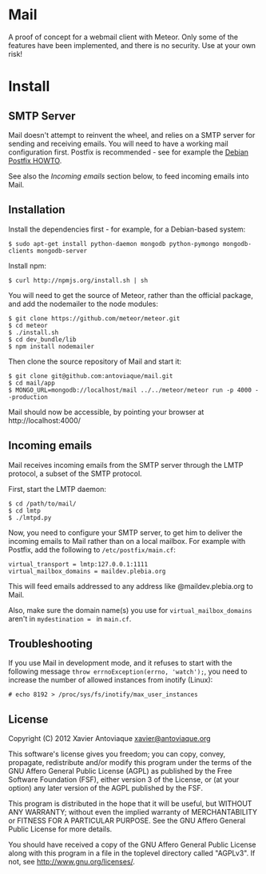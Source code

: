 Mail
====

A proof of concept for a webmail client with Meteor. Only some of the features have been implemented, and there is no security. Use at your own risk!

Install
=======

SMTP Server
-----------

Mail doesn't attempt to reinvent the wheel, and relies on a SMTP server for sending and receiving emails. You will need to have a working mail configuration first. Postfix is recommended - see for example the [Debian Postfix HOWTO][].

See also the _Incoming emails_ section below, to feed incoming emails into Mail.

Installation
------------

Install the dependencies first - for example, for a Debian-based system:

    $ sudo apt-get install python-daemon mongodb python-pymongo mongodb-clients mongodb-server

Install npm:

    $ curl http://npmjs.org/install.sh | sh

You will need to get the source of Meteor, rather than the official package, and add the nodemailer to the node modules:

    $ git clone https://github.com/meteor/meteor.git
    $ cd meteor
    $ ./install.sh
    $ cd dev_bundle/lib
    $ npm install nodemailer

Then clone the source repository of Mail and start it:

    $ git clone git@github.com:antoviaque/mail.git
    $ cd mail/app
    $ MONGO_URL=mongodb://localhost/mail ../../meteor/meteor run -p 4000 --production

Mail should now be accessible, by pointing your browser at http://localhost:4000/

Incoming emails
---------------

Mail receives incoming emails from the SMTP server through the LMTP protocol, a subset of the SMTP protocol.

First, start the LMTP daemon:

    $ cd /path/to/mail/
    $ cd lmtp
    $ ./lmtpd.py

Now, you need to configure your SMTP server, to get him to deliver the incoming emails to Mail rather than on a local mailbox. For example with Postfix, add the following to `/etc/postfix/main.cf`:

    virtual_transport = lmtp:127.0.0.1:1111
    virtual_mailbox_domains = maildev.plebia.org

This will feed emails addressed to any address like @maildev.plebia.org to Mail.

Also, make sure the domain name(s) you use for `virtual_mailbox_domains` aren't in `mydestination = ` in `main.cf`.

Troubleshooting
---------------

If you use Mail in development mode, and it refuses to start with the following message `throw errnoException(errno, 'watch');`, you need to increase the number of allowed instances from inotify (Linux):

    # echo 8192 > /proc/sys/fs/inotify/max_user_instances

License
-------

Copyright (C) 2012 Xavier Antoviaque <xavier@antoviaque.org>

This software's license gives you freedom; you can copy, convey,
propagate, redistribute and/or modify this program under the terms of
the GNU Affero General Public License (AGPL) as published by the Free
Software Foundation (FSF), either version 3 of the License, or (at your
option) any later version of the AGPL published by the FSF.

This program is distributed in the hope that it will be useful, but
WITHOUT ANY WARRANTY; without even the implied warranty of
MERCHANTABILITY or FITNESS FOR A PARTICULAR PURPOSE.  See the GNU Affero
General Public License for more details.

You should have received a copy of the GNU Affero General Public License
along with this program in a file in the toplevel directory called
"AGPLv3".  If not, see <http://www.gnu.org/licenses/>.


[Debian Postfix HOWTO]:     http://wiki.debian.org/Postfix

